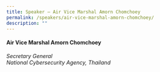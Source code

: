 ```yaml
---
title: Speaker – Air Vice Marshal Amorn Chomchoey
permalink: /speakers/air-vice-marshal-amorn-chomchoey/
description: ""
---
```

#### **Air Vice Marshal Amorn Chomchoey**

*Secretary General <br>
National Cybersecurity Agency, Thailand*

